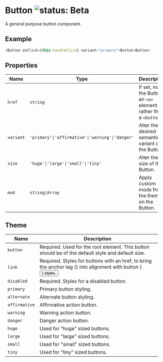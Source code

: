 # Button ![status: Beta](https://img.shields.io/badge/status-beta-yellow.svg)

A general purpose button component.

## Example

```javascript
<Button onClick={this.handleClick} variant="primary">Button<Button>
```
## Properties

| Name | Type | Description |
| --- | --- | --- | 
| `href` | `string` | If set, make the Button an `<a>` element rather than a `<button>`.
| `variant` | <code>'primary'&#124;'affirmative'&#124;'warning'&#124;'danger'</code> | Alter the desired semantic variant of the Button.
| `size` | <code>'huge'&#124;'large'&#124;'small'&#124;'tiny'</code> | Alter the size of the Button.
| `mod` | <code>string&#124;Array<string></code> | Apply custom mods from the theme on the Button.

## Theme

| Name | Description |
| ---  | ----------- |
| `button` | Required. Used for the root element. This button should be of the default style and default size. |
| `link` | Required. Styles for buttons with an href, to bring the anchor tag (<a>) into alignment with button (<button>) styles. |
| `disabled` | Required. Styles for a disabled button. |
| `primary` | Primary button styling. |
| `alternate` | Alternate button styling. |
| `affirmative` | Affirmative action button. |
| `warning` | Warning action button. |
| `danger` | Danger action button. |
| `huge` | Used for "huge" sized buttons. |
| `large` | Used for "large" sized buttons. |
| `small` | Used for "small" sized buttons. |
| `tiny` | Used for "tiny" sized buttons. |

